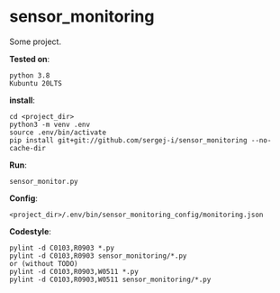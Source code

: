 
sensor_monitoring
=================

Some project.

**Tested on**:
```
python 3.8
Kubuntu 20LTS
```

**install**:
```
cd <project_dir>
python3 -m venv .env
source .env/bin/activate
pip install git+git://github.com/sergej-i/sensor_monitoring --no-cache-dir
```

**Run**:
```
sensor_monitor.py
```

**Config**:
```
<project_dir>/.env/bin/sensor_monitoring_config/monitoring.json
```

**Codestyle**:
```
pylint -d C0103,R0903 *.py
pylint -d C0103,R0903 sensor_monitoring/*.py
or (without TODO)
pylint -d C0103,R0903,W0511 *.py
pylint -d C0103,R0903,W0511 sensor_monitoring/*.py
```
